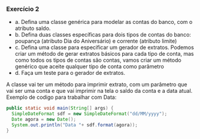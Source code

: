 ### Exercício 2 
 
- a. Defina uma classe genérica para modelar as contas do banco, com o  atributo saldo. 
- b. Defina duas classes específicas para dois tipos de contas do banco:  poupança (atributo Dia do Aniversário) e corrente (atributo limite) 
- c. Defina uma classe para especificar um gerador de extratos. Podemos criar  um método de gerar extratos básicos para cada tipo de conta, mas como  todos os tipos de contas são contas, vamos criar um método genérico que  aceite qualquer tipo de conta como parâmetro 
- d. Faça um teste para o gerador de extratos.

A classe vai ter um método para imprimir extrato, com um parâmetro que  vai ser uma conta e que vai imprimir na tela o saldo da conta e a data atual. Exemplo de codigo para trabalhar com Data:
~~~Java
public static void main(String[] args) {
  SimpleDateFormat sdf = new SimpleDateFormat("dd/MM/yyyy");
  Date agora = new Date();
  System.out.println("Data "+ sdf.format(agora));
} 
~~~
